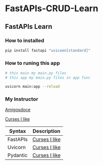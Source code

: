 # FastAPIs-CRUD-Learn

## FastAPIs Learn

### How to installed
```bash
pip install fastapi "uvicoen[standard]"
```

### How to runing this app
```bash
# this main my main.py files 
# this app my main.py files in app func

uvicorn main:app --reload

```

### My Instructor
<a href="https://www.youtube.com/watch?v=GN6ICac3OXY"> Amigosdoce </a>

<a href="https://amigoscode.com/courses"> Curses I like </a>


| Syntax      | Description |
| ----------- | ----------- |
|FastAPIs     | <a href="https://fastapi.tiangolo.com/"> Curses I like </a> |
| Uvicorn     | <a href="https://www.uvicorn.org/"> Curses I like </a>|
| Pydantic    | <a href="https://pydantic-docs.helpmanual.io/"> Curses I like </a>|



